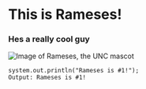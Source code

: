 # This is Rameses!
### Hes a really cool guy
![Image of Rameses, the UNC mascot](https://mascothalloffame.com/wp-content/uploads/bb-plugin/cache/unc-e1679920198209-circle.jpg)
```
system.out.println("Rameses is #1!");
Output: Rameses is #1!
```

